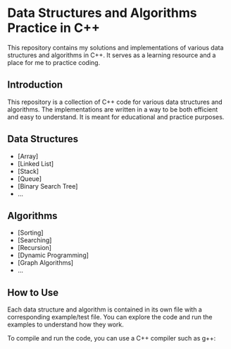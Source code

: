 # Data Structures and Algorithms Practice in C++

This repository contains my solutions and implementations of various data structures and algorithms in C++. It serves as a learning resource and a place for me to practice coding.


## Introduction

This repository is a collection of C++ code for various data structures and algorithms. The implementations are written in a way to be both efficient and easy to understand. It is meant for educational and practice purposes.

## Data Structures

- [Array]
- [Linked List]
- [Stack]
- [Queue]
- [Binary Search Tree]
- ...

## Algorithms

- [Sorting]
- [Searching]
- [Recursion]
- [Dynamic Programming]
- [Graph Algorithms]
- ...

## How to Use

Each data structure and algorithm is contained in its own file with a corresponding example/test file. You can explore the code and run the examples to understand how they work.

To compile and run the code, you can use a C++ compiler such as g++:

